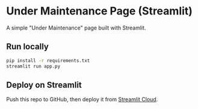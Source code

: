 # Under Maintenance Page (Streamlit)

A simple "Under Maintenance" page built with Streamlit.

## Run locally
```bash
pip install -r requirements.txt
streamlit run app.py
```

## Deploy on Streamlit
Push this repo to GitHub, then deploy it from [Streamlit Cloud](https://share.streamlit.io/).
